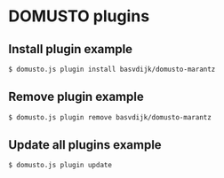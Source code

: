 # DOMUSTO plugins

## Install plugin example

```sh
$ domusto.js plugin install basvdijk/domusto-marantz
```

## Remove plugin example

```sh
$ domusto.js plugin remove basvdijk/domusto-marantz
```

## Update all plugins example

```sh
$ domusto.js plugin update
```

